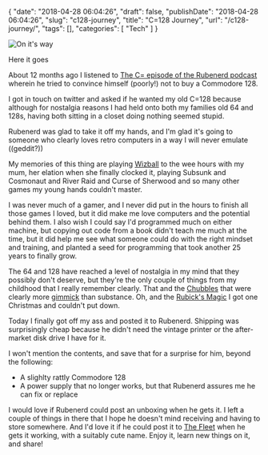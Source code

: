 {
    "date": "2018-04-28 06:04:26",
    "draft": false,
    "publishDate": "2018-04-28 06:04:26",
    "slug": "c128-journey",
    "title": "C=128 Journey",
    "url": "\/c128-journey\/",
    "tags": [],
    "categories": [
        "Tech"
    ]
}

![On it's
way](https://farm1.staticflickr.com/872/26882519227_9cd56c8050.jpg "On it's way")

Here it goes

About 12 months ago I listened to [The C= episode of the Rubenerd
podcast](https://rubenerd.com/show359/) wherein he tried to convince
himself (poorly!) not to buy a Commodore 128.

I got in touch on twitter and asked if he wanted my old C=128 because
although for nostalgia reasons I had held onto both my families old 64
and 128s, having both sitting in a closet doing nothing seemed stupid.

Rubenerd was glad to take it off my hands, and I'm glad it's going to
someone who clearly loves retro computers in a way I will never emulate
((geddit?))

My memories of this thing are playing [Wizball](rem/wizballin/) to the wee hours with my mum, her elation when she finally clocked it, playing Subsunk and
Cosmonaut and River Raid and Curse of Sherwood and so many other games
my young hands couldn't master.

I was never much of a gamer, and I never did put in the hours to finish
all those games I loved, but it did make me love computers and the
potential behind them. I also wish I could say I'd programmed much on
either machine, but copying out code from a book didn't teach me much at
the time, but it did help me see what someone could do with the right
mindset and training, and planted a seed for programming that took
another 25 years to finally grow.

The 64 and 128 have reached a level of nostalgia in my mind that they
possibly don't deserve, but they're the only couple of things from my
childhood that I really remember clearly. That and the
[Chubbles](http://ghostofthedoll.co.uk/chubbles.php) that were clearly
more [gimmick](https://www.youtube.com/watch?v=1gRT8mcr8LY) than
substance. Oh, and the [Rubick's Magic](https://en.wikipedia.org/wiki/Rubik's\_Magic) I got one Christmas
and couldn't put down.

Today I finally got off my ass and posted it to Rubenerd. Shipping was
surprisingly cheap because he didn't need the vintage printer or the
after-market disk drive I have for it.

I won't mention the contents, and save that for a surprise for him,
beyond the following:

-   A slighlty rattly Commodore 128
-   A power supply that no longer works, but that Rubenerd assures me he
    can fix or replace

I would love if Rubenerd could post an unboxing when he gets it. I left
a couple of things in there that I hope he doesn't mind receiving and
having to store somewhere. And I'd love it if he could post it to [The
Fleet](https://rubenerd.com/omake/the-fleet/) when he gets it working,
with a suitably cute name. Enjoy it, learn new things on it, and share!
